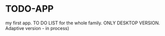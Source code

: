 # TODO-APP
my first app. TO DO LIST for the whole family. ONLY DESKTOP VERSION. Adaptive version  - in process)
